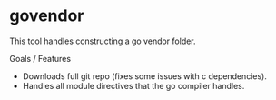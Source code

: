 # govendor

This tool handles constructing a go vendor folder.

Goals / Features
- Downloads full git repo (fixes some issues with c dependencies).
- Handles all module directives that the go compiler handles.
